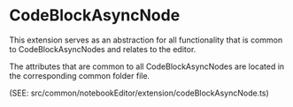 # CodeBlockAsyncNode

This extension serves as an abstraction for all functionality that is common to
CodeBlockAsyncNodes and relates to the editor.

The attributes that are common to all CodeBlockAsyncNodes are located
in the corresponding common folder file.

(SEE: src/common/notebookEditor/extension/codeBlockAsyncNode.ts)
